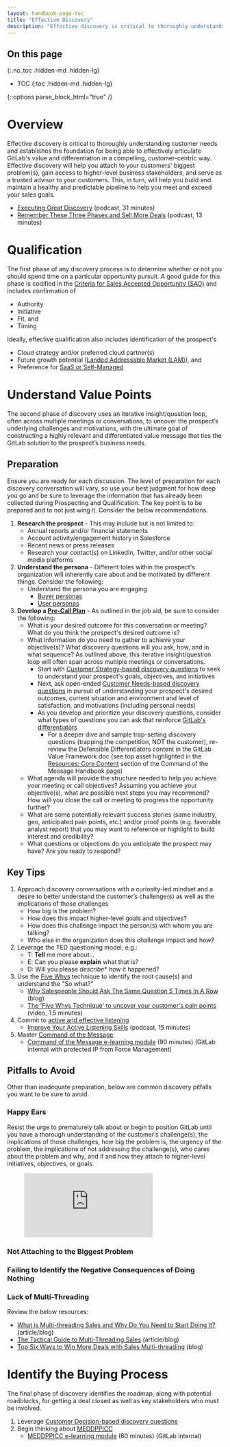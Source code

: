 ```yaml
---
layout: handbook-page-toc
title: "Effective Discovery"
description: "Effective discovery is critical to thoroughly understanding customer needs and establishes the foundation for being able to effectively articulate GitLab's value and differentiation in a compelling, customer-centric way"
---
```


## On this page
{:.no_toc .hidden-md .hidden-lg}

- TOC
{:toc .hidden-md .hidden-lg}

{::options parse_block_html="true" /}

# Overview 
Effective discovery is critical to thoroughly understanding customer needs and establishes the foundation for being able to effectively articulate GitLab's value and differentiation in a compelling, customer-centric way. Effective discovery will help you attach to your customers' biggest problem(s), gain access to higher-level business stakeholders, and serve as a trusted advisor to your customers. This, in turn, will help you build and maintain a healthy and predictable pipeline to help you meet and exceed your sales goals.
- [Executing Great Discovery](https://podcasts.apple.com/us/podcast/33-executing-great-discovery-w-brian-walsh/id991362894?i=1000493740591) (podcast, 31 minutes)
- [Remember These Three Phases and Sell More Deals](https://audiblereadypodcast.libsyn.com/37-remember-these-phrases-sell-more-deals-w-john-kaplan) (podcast, 13 minutes)

# Qualification
The first phase of any discovery process is to determine whether or not you should spend time on a particular opportunity pursuit. A good guide for this phase is codified in the [Criteria for Sales Accepted Opportunity (SAO)](/handbook/sales/field-operations/gtm-resources/#criteria-for-sales-accepted-opportunity-sao) and includes confirmation of 
- Authority
- Initiative
- Fit, and 
- Timing 

Ideally, effective qualification also includes identification of the prospect's 
- Cloud strategy and/or preferred cloud partner(s)
- Future growth potential ([Landed Addressable Market (LAM)](/handbook/sales/sales-term-glossary/#landed-addressable-market-lam)), and 
- Preference for [SaaS or Self-Managed](/handbook/marketing/strategic-marketing/dot-com-vs-self-managed/)

# Understand Value Points
The second phase of discovery uses an iterative insight/question loop, often across multiple meetings or conversations, to uncover the prospect’s underlying challenges and motivations, with the ultimate goal of constructing a highly relevant and differentiated value message that ties the GitLab solution to the prospect’s business needs.

## Preparation
Ensure you are ready for each discussion. The level of preparation for each discovery conversation will vary, so use your best judgment for how deep you go and be sure to leverage the information that has already been collected during Prospecting and Qualification. The key point is to be prepared and to not just wing it. Consider the below recommendations.
1. **Research the prospect** - This may include but is not limited to:
    - Annual reports and/or financial statements
    - Account activity/engagement history in Salesforce
    - Recent news or press releases
    - Research your contact(s) on LinkedIn, Twitter, and/or other social media platforms
1. **Understand the persona** - Different toles within the prospect's organization will inherently care about and be motivated by different things. Consider the following:
    - Understand the persona you are engaging 
        - [Buyer personas](/handbook/marketing/strategic-marketing/roles-personas/buyer-persona/)
        - [User personas](/handbook/marketing/strategic-marketing/roles-personas/#user-personas)
1. **Develop a [Pre-Call Plan](https://docs.google.com/document/d/1yjyfvMoDvayZca5hXiIwSHYc9T1M3mTc7ocqzjhqOf8/edit?usp=sharing)** - As outlined in the job aid, be sure to consider the following:
    - What is your desired outcome for this conversation or meeting? What do you think the prospect's desired outcome is?
    - What information do you need to gather to achieve your objective(s)? What discovery questions will you ask, how, and in what sequence? As outlined above, this iterative insight/question loop will often span across multiple meetings or conversations.
        - Start with [Customer Strategy-based discovery questions](/handbook/sales/qualification-questions/#customer-strategy) to seek to understand your prospect's goals, objectives, and initiatives
        - Next, ask open-ended [Customer Needs-based discovery questions](/handbook/sales/qualification-questions/#customer-needs) in pursuit of understanding your prospect's desired outcomes, current situation and environment and level of satisfaction, and motivations (including personal needs)
        - As you develop and prioritize your discovery questions, consider what types of questions you can ask that reinforce [GitLab's differentiators](/handbook/sales/command-of-the-message/#gitlab-differentiators)
            - For a deeper dive and sample trap-setting discovery questions (trapping the competition, NOT the customer), re-review the Defensible Differentiators content in the GitLab Value Framework doc (see top asset highlighted in the [Resources: Core Content](/handbook/sales/command-of-the-message/#resources-core-content) section of the Command of the Message Handbook page)
    - What agenda will provide the structure needed to help you achieve your meeting or call objectives? Assuming you achieve your objective(s), what are possible next steps you may recommend? How will you close the call or meeting to progress the opportunity further?
    - What are some potentially relevant success stories (same industry, geo, anticipated pain points, etc.) and/or proof points (e.g. favorable analyst report) that you may want to reference or highlight to build interest and credibility?
    - What questions or objections do you anticipate the prospect may have? Are you ready to respond?

## Key Tips
1. Approach discovery conversations with a curiosity-led mindset and a desire to better understand the customer’s challenge(s) as well as the implications of those challenges
    - How big is the problem?
    - How does this impact higher-level goals and objectives?
    - How does this challenge impact the person(s) with whom you are talking?
    - Who else in the organization does this challenge impact and how?
1. Leverage the TED questioning model, e.g.:
    - T: **Tell** me more about...
    - E: Can you please **explain** what that is?
    - D: Will you please *describe** how it happened?
1. Use the [Five Whys](/handbook/customer-success/tam/success-plans/questions-techniques/#five-whys) technique to identify the root cause(s) and understand the "So what?"
    - [Why Salespeople Should Ask The Same Question 5 Times In A Row](https://blog.hubspot.com/sales/the-five-whys-sales-strategy) (blog)
    - [The 'Five Whys Technique' to uncover your customer's pain points](https://youtu.be/c2jSn5AdBYY) (video, 1.5 minutes)
1. Commit to [active and effective listening](/handbook/communication/#effective-listening)
    - [Improve Your Active Listening Skills](https://podcasts.apple.com/us/podcast/improve-your-active-listening-skills-w-patrick-mcloughlin/id991362894?i=1000498972259) (podcast, 15 minutes)
1. Master [Command of the Message](/handbook/sales/command-of-the-message)
    - [Command of the Message e-learning module](https://gitlab.edcast.com/insights/ECL-20f0f2ac-0d50-4384-b473-63cc6d3bb48d) (90 minutes) (GitLab internal with protected IP from Force Management)

## Pitfalls to Avoid
Other than inadequate preparation, below are common discovery pitfalls you want to be sure to avoid. 

### Happy Ears
Resist the urge to prematurely talk about or begin to position GitLab until you have a thorough understanding of the customer’s challenge(s), the implications of those challenges, how big the problem is, the urgency of the problem, the implications of not addressing the challenge(s), who cares about the problem and why, and if and how they attach to higher-level initiatives, objectives, or goals.

<figure class="video_container">
  <iframe src="https://www.youtube.com/embed/EGJlmGxpOv0" frameborder="0" allowfullscreen="true"> </iframe>
</figure>

### Not Attaching to the Biggest Problem 

### Failing to Identify the Negative Consequences of Doing Nothing

### Lack of Multi-Threading
Review the below resources:
- [What is Multi-threading Sales and Why Do You Need to Start Doing It?](https://www.dealsinsight.com/what-is-multi-threading-sales-and-why-do-you-need-to-start-doing-it/) (article/blog)
- [The Tactical Guide to Multi-Threading Sales](https://www.saleshacker.com/multi-threading-sales/) (article/blog)
- [Top Six Ways to Win More Deals with Sales Multi-threading](https://www.ebsta.com/blog/sales/sales-multi-threading/) (blog)

# Identify the Buying Process
The final phase of discovery identifies the roadmap, along with potential roadblocks, for getting a deal closed as well as key stakeholders who must be involved.
1. Leverage [Customer Decision-based discovery questions](https://about.gitlab.com/handbook/sales/qualification-questions/#customer-decision)
1. Begin thinking about [MEDDPPICC](/handbook/sales/meddppicc/)
    - [MEDDPPICC e-learning module](https://gitlab.edcast.com/insights/ECL-315a08a3-c8e2-48e1-9d4e-b43a6afd440b) (60 minutes) (GitLab internal)
